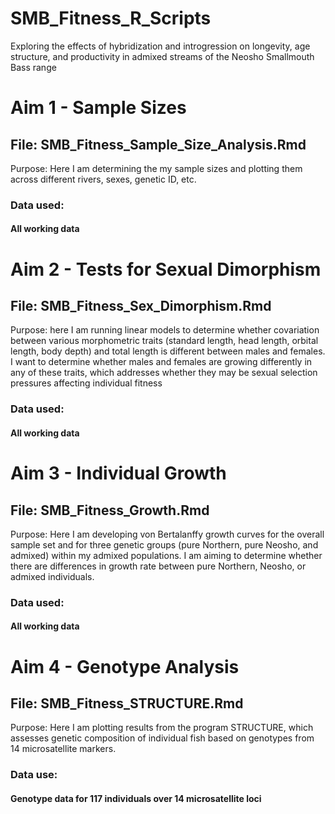 # SMB_Fitness_R_Scripts
Exploring the effects of hybridization and introgression on longevity, age structure, and productivity in admixed streams of the Neosho Smallmouth Bass range

# Aim 1 - Sample Sizes
## File: SMB_Fitness_Sample_Size_Analysis.Rmd

Purpose: Here I am determining the my sample sizes and plotting them across different rivers, sexes, genetic ID, etc.

### Data used:
#### All working data

# Aim 2 - Tests for Sexual Dimorphism
## File: SMB_Fitness_Sex_Dimorphism.Rmd

Purpose: here I am running  linear models to determine whether covariation between various morphometric traits (standard length, head length, orbital length, body depth) and total length is different between males and females. I want to determine whether males and females are growing differently in any of these traits, which addresses whether they may be sexual selection pressures affecting individual fitness

### Data used:
#### All working data

# Aim 3 - Individual Growth
## File: SMB_Fitness_Growth.Rmd

Purpose: Here I am developing von Bertalanffy growth curves for the overall sample set and for three genetic groups (pure Northern, pure Neosho, and admixed) within my admixed populations. I am aiming to determine whether there are differences in growth rate between pure Northern, Neosho, or admixed individuals. 

### Data used:
#### All working data

# Aim 4 - Genotype Analysis
## File: SMB_Fitness_STRUCTURE.Rmd

Purpose: Here I am plotting results from the program STRUCTURE, which assesses genetic composition of individual fish based on genotypes from 14 microsatellite markers.

### Data use:
#### Genotype data for 117 individuals over 14 microsatellite loci